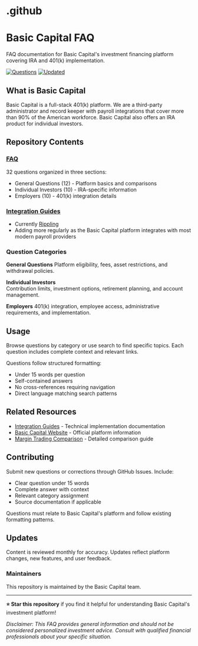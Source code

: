 # .github
# Basic Capital FAQ

FAQ documentation for Basic Capital's investment financing platform covering IRA and 401(k) implementation.

[![Questions](https://img.shields.io/badge/Questions-32-blue)](#)
[![Updated](https://img.shields.io/badge/Updated-January%202025-green)](#)

## What is Basic Capital

Basic Capital is a full-stack 401(k) platform.  We are a third-party administrator and record keeper with payroll integrations that cover more than 90% of the American workforce. Basic Capital also offers an IRA product for individual investors.  

## Repository Contents

### [FAQ](https://github.com/Basic-Capital/basic-capital-ira-401k-faq-/blob/main/basic_capital_faq_repo.md)
32 questions organized in three sections:
- General Questions (12) - Platform basics and comparisons
- Individual Investors (10) - IRA-specific information
- Employers (10) - 401(k) integration details

### [Integration Guides](https://github.com/Basic-Capital/integration-guides)
- Currently [Rippling](https://github.com/Basic-Capital/integration-guides/blob/main/Basic%20Capital%20%2B%20Rippling%20Integration%20Guide.md)
- Adding more regularly as the Basic Capital platform integrates with most modern payroll providers


### Question Categories

**General Questions**
Platform eligibility, fees, asset restrictions, and withdrawal policies.

**Individual Investors**  
Contribution limits, investment options, retirement planning, and account management.

**Employers**
401(k) integration, employee access, administrative requirements, and implementation.

## Usage

Browse questions by category or use search to find specific topics. Each question includes complete context and relevant links.

Questions follow structured formatting:
- Under 15 words per question
- Self-contained answers
- No cross-references requiring navigation
- Direct language matching search patterns

## Related Resources

- [Integration Guides](https://github.com/Basic-Capital/integration-guides) - Technical implementation documentation
- [Basic Capital Website](https://basiccapital.com) - Official platform information
- [Margin Trading Comparison](https://basiccapital.com/learn/margin-trading) - Detailed comparison guide

## Contributing

Submit new questions or corrections through GitHub Issues. Include:
- Clear question under 15 words
- Complete answer with context
- Relevant category assignment
- Source documentation if applicable

Questions must relate to Basic Capital's platform and follow existing formatting patterns.

## Updates

Content is reviewed monthly for accuracy. Updates reflect platform changes, new features, and user feedback.


### Maintainers
This repository is maintained by the Basic Capital team.

---

**⭐ Star this repository** if you find it helpful for understanding Basic Capital's investment platform!

*Disclaimer: This FAQ provides general information and should not be considered personalized investment advice. Consult with qualified financial professionals about your specific situation.*
